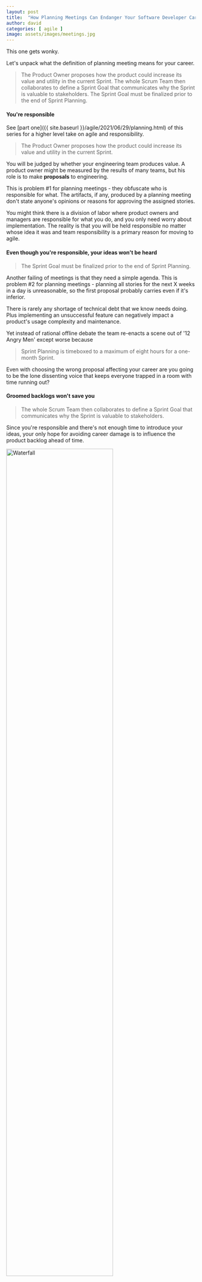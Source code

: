 ```yaml
---
layout: post
title:  "How Planning Meetings Can Endanger Your Software Developer Career - Part Two"
author: david
categories: [ agile ]
image: assets/images/meetings.jpg
---
```

This one gets wonky. 

Let's unpack what the definition of planning meeting means for your career.

>The Product Owner proposes how the product could increase its value and utility in the current Sprint. The whole Scrum Team then collaborates to define a Sprint Goal that communicates why the Sprint is valuable to stakeholders. The Sprint Goal must be finalized prior to the end of Sprint Planning.

#### You're responsible
See [part one]({{ site.baseurl }}/agile/2021/06/29/planning.html) of this series for
a higher level take on agile and responsibility.

>The Product Owner proposes how the product could increase its value and utility in the current Sprint.

You will be judged by whether your engineering team produces value. A product
owner might be measured by the results of many teams, but his role is to make
**proposals** to engineering.

This is problem #1 for planning meetings - they obfuscate who is responsible for 
what. The artifacts, if any, produced by a planning meeting don't state anyone's
opinions or reasons for approving the assigned stories.

You might think there is a division of labor where product owners 
and managers are responsible for what you do, and you only need worry about 
implementation. The reality is that you will be held responsible no matter
whose idea it was and team responsibility is a primary reason for moving to agile.

#### Even though you're responsible, your ideas won't be heard 
> The Sprint Goal must be finalized prior to the end of Sprint Planning.

Another failing of meetings is that they need a simple agenda. 
This is problem #2 for planning meetings - planning all stories for the next X weeks in a day
is unreasonable, so the first proposal probably carries even if it's inferior.

There is rarely any shortage of technical debt that we know needs doing. Plus
implementing an unsuccessful feature can negatively impact a product's usage
complexity and maintenance. 

Yet instead of rational offline debate the team re-enacts a scene out of '12 Angry Men' except worse
because 
>Sprint Planning is timeboxed to a maximum of eight hours for a one-month Sprint.

Even with choosing the wrong proposal affecting your career are you going to be the lone dissenting voice 
that keeps everyone trapped in a room with time running out?

#### Groomed backlogs won't save you
> The whole Scrum Team then collaborates to define a Sprint Goal that communicates why the Sprint is valuable to stakeholders.

Since you're responsible and there's not enough time to introduce your ideas, your
only hope for avoiding career damage is to influence the product backlog ahead of time.

<img src="{{ site.baseurl }}/assets/images/waterfall.jpg" alt="Waterfall" style="width: 75%;" />

This is problem #3 for the planning meeting - grooming backlogs well ahead of time creates 
detailed plans that are the opposite of agile. (Sometimes referred to as waterfall.)

So you need to put your perfect story onto the backlog immediately before the planning meeting and then
have meetings right before the meeting to get it on the agenda!

Even then your perfect story might not be so perfect once the Sprint starts, and it's a long way till the 
next planning meeting.

#### Planning meetings hurt your reputation
Because a planning meeting only occurs once every X weeks a lot of extra care must be taken. 

You need more detailed estimates to make sure you don't run out of stories before the next meeting. You 
need control of story size to make sure they can be finished before the next meeting and everyone
has enough stories.

These meeting driven practices can damage the trust relationship your career needs.

##### Pre-estimating
<img src="{{ site.baseurl }}/assets/images/estimating.jpg" alt="Estimating" style="width: 75%;" />

If you're a plumber asked for an estimate you won't give one until you go under the house.
How can you? Without knowing anything about the pipes you were asked to fix, any
estimate you give will be meaningless.

If a story has high enough value then it should be worth it to have a developer investigate until
he's comfortable giving a real estimate. Otherwise, you're giving out estimates that are mostly wrong 
and that's going to hurt your reputation.

There are "spike" stories that let you do investigation, but it's better to just start a story with 
a budget in mind. Pure investigation, like grooming and waterfall, will slow you down on overhead
that makes it difficult to explain why things are taking so long.

##### Story splitting
In terms of your career you want to be assigned to as large a story as possible, and it so happens
that's what's best for your product and customers as well. For instance if a story has
a back end and front end component the best case is it's assigned to a full stack developer or
developers who can do both.

If the resulting assignments are not independently valuable then try to avoid splitting the stories. 
The communication overhead of doing so is prohibitive and there is no way to avoid blame for the delays 
caused by that overhead.

#### What to do about it
Historically planning meetings did have value. Compared to a single manager handing out assignments
without a meeting, a planning meeting where developers could help control what they work on is a huge
step up.

The problem is that for an agile organization planning meetings can never be more than a stepping 
stone towards developers, story by story, truly taking more responsibility for the work they do.
Unfortunately the only model many organizations have for story by story responsibility is to have
senior developers work by themselves.

Team of one certainly solves many of the planning meeting problems we've described but, in the ever 
more complex world of software, it limits the kinds of projects you can safely tackle. It also limits your
perceived value as you are no longer helping guide others.

So if you want a lasting career with a better organization, you have to move beyond planning meetings
without going solo. Uclusion offers project management software to help do that and encourages all 
developers to find solutions.